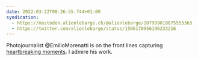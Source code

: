 ```yaml
---
date: 2022-03-22T08:26:55.744+01:00
syndication:
  - https://mastodon.alienlebarge.ch/@alienlebarge/107999010075553363
  - https://twitter.com/alienlebarge/status/1506170956196233216
---
```

Photojournalist @EmilioMorenatti is on the front lines capturing [heartbreaking moments](https://instagram.com/emilio_morenatti "Instagram profile of Emilio Morenatti").
I admire his work.
